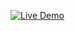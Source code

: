 [![Live Demo](https://img.shields.io/badge/Live%20Demo-Click%20Here-blue.svg)](https://r-antdev.github.io/wallet-master-frontend/)
